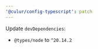 ```yaml
---
'@culur/config-typescript': patch
---
```


Update `devDependencies`:

- `@types/node` to `^20.14.2`
